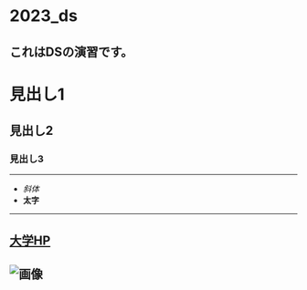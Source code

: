 # 2023_ds
これはDSの演習です。
---
# 見出し1
## 見出し2
### 見出し3

---
- _斜体_
- **太字**

---
[大学HP](https://www.ncu.ac.jp)
---
![画像](https://www.nagoya-cu.ac.jp/sda/common/image/header-logo.png)
---
